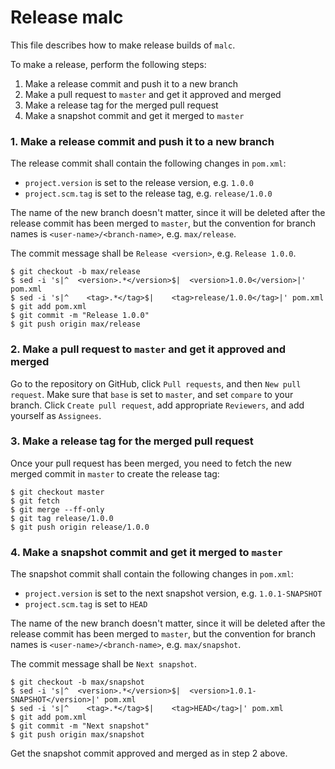 # Release malc

This file describes how to make release builds of `malc`.

To make a release, perform the following steps:

1. Make a release commit and push it to a new branch
2. Make a pull request to `master` and get it approved and merged
3. Make a release tag for the merged pull request
4. Make a snapshot commit and get it merged to `master`

### 1. Make a release commit and push it to a new branch

The release commit shall contain the following changes in `pom.xml`:

- `project.version` is set to the release version, e.g. `1.0.0`
- `project.scm.tag` is set to the release tag, e.g. `release/1.0.0`

The name of the new branch doesn't matter, since it will be deleted after the release commit has been merged to `master`, but the convention for branch names is `<user-name>/<branch-name>`, e.g. `max/release`.

The commit message shall be `Release <version>`, e.g. `Release 1.0.0`.

```
$ git checkout -b max/release
$ sed -i 's|^  <version>.*</version>$|  <version>1.0.0</version>|' pom.xml
$ sed -i 's|^    <tag>.*</tag>$|    <tag>release/1.0.0</tag>|' pom.xml
$ git add pom.xml
$ git commit -m "Release 1.0.0"
$ git push origin max/release
```

### 2. Make a pull request to `master` and get it approved and merged

Go to the repository on GitHub, click `Pull requests`, and then `New pull request`. Make sure that `base` is set to `master`, and set `compare` to your branch. Click `Create pull request`, add appropriate `Reviewers`, and add yourself as `Assignees`.

### 3. Make a release tag for the merged pull request

Once your pull request has been merged, you need to fetch the new merged commit in `master` to create the release tag:

```
$ git checkout master
$ git fetch
$ git merge --ff-only
$ git tag release/1.0.0
$ git push origin release/1.0.0
```

### 4. Make a snapshot commit and get it merged to `master`

The snapshot commit shall contain the following changes in `pom.xml`:

- `project.version` is set to the next snapshot version, e.g. `1.0.1-SNAPSHOT`
- `project.scm.tag` is set to `HEAD`

The name of the new branch doesn't matter, since it will be deleted after the release commit has been merged to `master`, but the convention for branch names is `<user-name>/<branch-name>`, e.g. `max/snapshot`.

The commit message shall be `Next snapshot`.

```
$ git checkout -b max/snapshot
$ sed -i 's|^  <version>.*</version>$|  <version>1.0.1-SNAPSHOT</version>|' pom.xml
$ sed -i 's|^    <tag>.*</tag>$|    <tag>HEAD</tag>|' pom.xml
$ git add pom.xml
$ git commit -m "Next snapshot"
$ git push origin max/snapshot
```

Get the snapshot commit approved and merged as in step 2 above.
